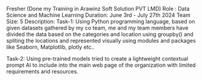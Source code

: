 Fresher (Done my Training in Arawinz Soft Solution PVT LMD)
Role : Data Science and Machine Learning
Duration: June 3rd  - July 27th 2024 
Team Size: 5 
Description: Task-1: Using Python programming language, based on given datasets gathered by  my co team, me and my team members have divided the data based on the categories and location using groupby() and  spliting the locations and represented visually using modules and packages like Seaborn, Matplotlib, plotly etc..

Task-2:  Using pre-trained models tried to create a lightweight contextual prompt AI to include into the main web page of the organization with limited requirements and resources.
